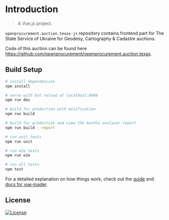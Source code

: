 # Introduction

> A Vue.js project.

`openprocurement.auction.texas-js` repository contains frontend part for The State Service of Ukraine for Geodesy, Cartography & Cadastre auctions.

Code of this auction can be found here https://github.com/openprocurement/openprocurement.auction.texas.

## Build Setup

``` bash
# install dependencies
npm install

# serve with hot reload at localhost:8080
npm run dev

# build for production with minification
npm run build

# build for production and view the bundle analyzer report
npm run build --report

# run unit tests
npm run unit

# run e2e tests
npm run e2e

# run all tests
npm test
```

For a detailed explanation on how things work, check out the [guide](http://vuejs-templates.github.io/webpack/) and [docs for vue-loader](http://vuejs.github.io/vue-loader).

## License

[![License](https://img.shields.io/badge/License-Apache%202.0-blue.svg)](https://github.com/openprocurement/openprocurement.auction.texas-js/blob/master/LICENSE.txt)
